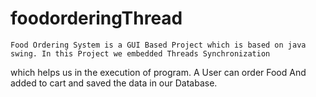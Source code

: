 # foodorderingThread

	Food Ordering System is a GUI Based Project which is based on java swing. In this Project we embedded Threads Synchronization
  which helps us in the execution of program. A User can order Food And added to cart and saved the data in our Database. 
